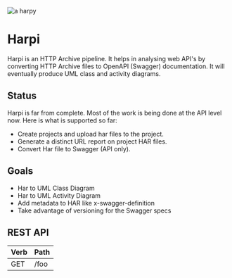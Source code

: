 ![a harpy](https://raw.githubusercontent.com/buchenberg/harpi/master/modules/core/client/img/brand/logo.png "Harpi")

# Harpi

Harpi is an HTTP Archive pipeline. It helps in analysing web API's by converting HTTP Archive files to OpenAPI (Swagger) documentation. It will eventually produce UML class and activity diagrams.


## Status

Harpi is far from complete. Most of the work is being done at the API level now. Here is what is supported so far:

* Create projects and upload har files to the project.
* Generate a distinct URL report on project HAR files.
* Convert Har file to Swagger (API only).

## Goals

* Har to UML Class Diagram
* Har to UML Activity Diagram
* Add metadata to HAR like x-swagger-definition
* Take advantage of versioning for the Swagger specs

## REST API

Verb | Path
---|---
GET | /foo
